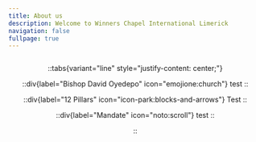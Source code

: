 ```yaml
---
title: About us
description: Welcome to Winners Chapel International Limerick
navigation: false
fullpage: true
---
```



<div align="center" style="display: flex; flex-direction: column; align-items: center;">

<div style="max-width: 600px; margin: 0 auto;">

::tabs{variant="line" style="justify-content: center;"}

::div{label="Bishop David Oyedepo" icon="emojione:church"}
test
::

::div{label="12 Pillars" icon="icon-park:blocks-and-arrows"}
Test
::

::div{label="Mandate" icon="noto:scroll"}
test
::

::

</div>

</div>





